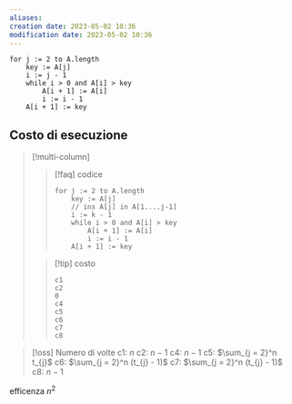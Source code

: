 ```yaml
---
aliases: 
creation date: 2023-05-02 10:36
modification date: 2023-05-02 10:36
---
```


```clike
for j := 2 to A.length
	key := A[j]
	i := j - 1
	while i > 0 and A[i] > key
		A[i + 1] := A[i]
		i := i - 1
	A[i + 1] := key
```

## Costo di esecuzione

> [!multi-column]
>
>>[!faq] codice
> > ```clike
> > for j := 2 to A.length
> > 	key := A[j]
> > 	// ins A[j] in A[1....j-1]
> > 	i := k - 1
> > 	while i > 0 and A[i] > key
> > 		A[i + 1] := A[i]
> > 		i := i - 1
> > 	A[i + 1] := key
> > ```
>
>>[!tip] costo 
>>```clike
>>c1 
>>c2 
>>0 
>>c4 
>>c5 
>>c6
>>c7
>>c8
>>```

>[!oss] Numero di volte
> c1: $n$
> c2: $n-1$
> c4: $n-1$
> c5: $\sum_{j = 2}^n t_{j}$
> c6: $\sum_{j = 2}^n (t_{j} - 1)$
> c7: $\sum_{j = 2}^n (t_{j} - 1)$
> c8: $n - 1$

efficenza $n^2$

